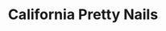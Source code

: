 ---
title: "California Pretty Nails"
url: /maple-heights/california-pretty-nails/
shop: Kosmetik
---
